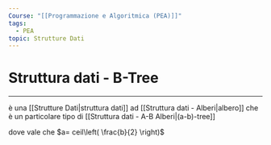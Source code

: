 ```yaml
---
Course: "[[Programmazione e Algoritmica (PEA)]]"
tags:
  - PEA
topic: Strutture Dati
---
```

# Struttura dati - B-Tree
---

è una [[Strutture Dati|struttura dati]] ad [[Struttura dati - Alberi|albero]]  che è un particolare tipo di [[Struttura dati - A-B Alberi|(a-b)-tree]]


dove vale che $a= ceil\left( \frac{b}{2} \right)$